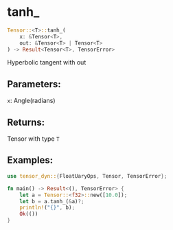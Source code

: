 # tanh_
```rust
Tensor::<T>::tanh_(
    x: &Tensor<T>, 
    out: &Tensor<T> | Tensor<T>
) -> Result<Tensor<T>, TensorError>
```
Hyperbolic tangent with out
## Parameters:
`x`: Angle(radians)
## Returns:
Tensor with type `T`
## Examples:
```rust
use tensor_dyn::{FloatUaryOps, Tensor, TensorError};

fn main() -> Result<(), TensorError> {
    let a = Tensor::<f32>::new([10.0]);
    let b = a.tanh_(&a)?;
    println!("{}", b);
    Ok(())
}
```